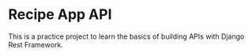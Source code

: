 # Recipe App API
This is a practice project to learn the basics of building APIs with Django Rest Framework.
